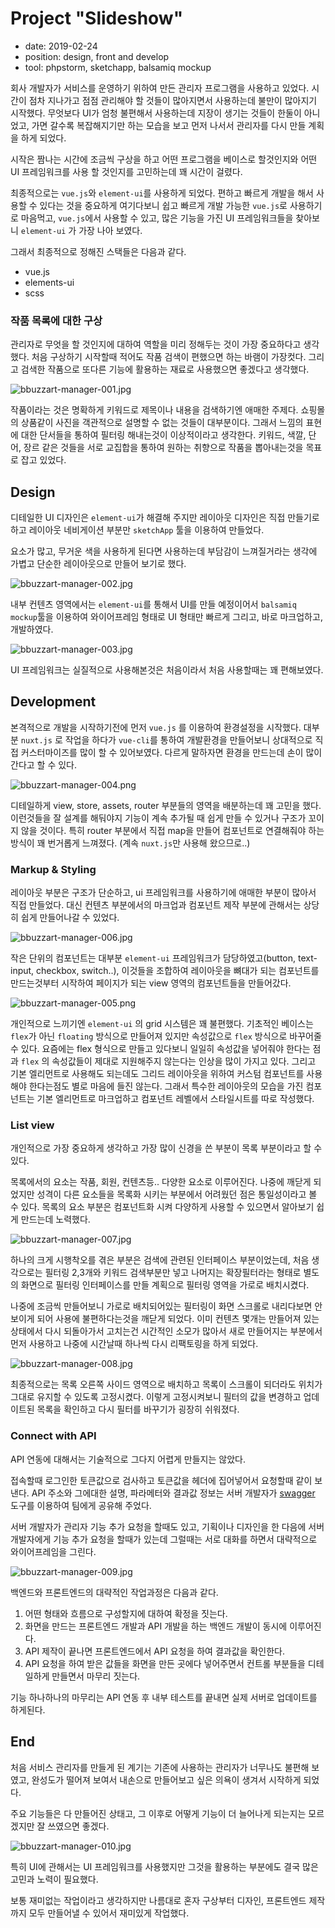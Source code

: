 # Project "Slideshow"

<goose-dark-mode-image
  src-light="https://goose.redgoose.me/data/upload/original/202106/slideshow-001-light.png"
  src-dark="https://goose.redgoose.me/data/upload/original/202106/slideshow-001-dark.png"
  alt="Slideshow"/>

- date: 2019-02-24
- position: design, front and develop
- tool: phpstorm, sketchapp, balsamiq mockup

회사 개발자가 서비스를 운영하기 위하여 만든 관리자 프로그램을 사용하고 있었다. 시간이 점차 지나가고 점점 관리해야 할 것들이 많아지면서 사용하는데 불만이 많아지기 시작했다.
무엇보다 UI가 엄청 불편해서 사용하는데 지장이 생기는 것들이 한둘이 아니었고, 가면 갈수록 복잡해지기만 하는 모습을 보고 먼저 나서서 관리자를 다시 만들 계획을 하게 되었다.

시작은 짬나는 시간에 조금씩 구상을 하고 어떤 프로그램을 베이스로 할것인지와 어떤 UI 프레임워크를 사용 할 것인지를 고민하는데 꽤 시간이 걸렸다.

최종적으로는 `vue.js`와 `element-ui`를 사용하게 되었다.
편하고 빠르게 개발을 해서 사용할 수 있다는 것을 중요하게 여기다보니 쉽고 빠르게 개발 가능한 `vue.js`로 사용하기로 마음먹고, `vue.js`에서 사용할 수 있고, 많은 기능을 가진 UI 프레임워크들을 찾아보니 `element-ui` 가 가장 나아 보였다.

그래서 최종적으로 정해진 스택들은 다음과 같다.

- vue.js
- elements-ui
- scss

### 작품 목록에 대한 구상

관리자로 무엇을 할 것인지에 대하여 역할을 미리 정해두는 것이 가장 중요하다고 생각했다.
처음 구상하기 시작할때 적어도 작품 검색이 편했으면 하는 바램이 가장컷다. 그리고 검색한 작품으로 또다른 기능에 활용하는 재료로 사용했으면 좋겠다고 생각했다.

![bbuzzart-manager-001.jpg](https://goose.redgoose.me/data/upload/original/201905/bbuzzart-manager-001.jpg)

작품이라는 것은 명확하게 키워드로 제목이나 내용을 검색하기엔 애매한 주제다.
쇼핑몰의 상품같이 사진을 객관적으로 설명할 수 없는 것들이 대부분이다. 그래서 느낌의 표현에 대한 단서들을 통하여 필터링 해내는것이 이상적이라고 생각한다. 키워드, 색깔, 단어, 장르 같은 것들을 서로 교집합을 통하여 원하는 취향으로 작품을 뽑아내는것을 목표로 잡고 있었다.

## Design

디테일한 UI 디자인은 `element-ui`가 해결해 주지만 레이아웃 디자인은 직접 만들기로 하고 레이아웃 네비게이션 부분만 `sketchApp` 툴을 이용하여 만들었다.

요소가 많고, 무거운 색을 사용하게 된다면 사용하는데 부담감이 느껴질거라는 생각에 가볍고 단순한 레이아웃으로 만들어 보기로 했다.

![bbuzzart-manager-002.jpg](https://goose.redgoose.me/data/upload/original/201905/bbuzzart-manager-002.jpg)

내부 컨텐츠 영역에서는 `element-ui`를 통해서 UI를 만들 예정이어서 `balsamiq mockup`툴을 이용하여 와이어프레임 형태로 UI 형태만 빠르게 그리고, 바로 마크업하고, 개발하였다.

![bbuzzart-manager-003.jpg](https://goose.redgoose.me/data/upload/original/201905/bbuzzart-manager-003.jpg)

UI 프레임워크는 실질적으로 사용해본것은 처음이라서 처음 사용할때는 꽤 편해보였다.

## Development

본격적으로 개발을 시작하기전에 먼저 `vue.js` 를 이용하여 환경설정을 시작했다.
대부분 `nuxt.js` 로 작업을 하다가 `vue-cli`를 통하여 개발환경을 만들어보니 상대적으로 직접 커스터마이즈를 많이 할 수 있어보였다. 다르게 말하자면 환경을 만드는데 손이 많이 간다고 할 수 있다.

![bbuzzart-manager-004.png](https://goose.redgoose.me/data/upload/original/201905/bbuzzart-manager-004.png)

디테일하게 view, store, assets, router 부분들의 영역을 배분하는데 꽤 고민을 했다. 이런것들을 잘 설계를 해둬야지 기능이 계속 추가될 때 쉽게 만들 수 있거나 구조가 꼬이지 않을 것이다.
특히 router 부분에서 직접 map을 만들어 컴포넌트로 연결해줘야 하는 방식이 꽤 번거롭게 느껴졌다. (계속 `nuxt.js`만 사용해 왔으므로..)

### Markup & Styling

레이아웃 부분은 구조가 단순하고, ui 프레임워크를 사용하기에 애매한 부분이 많아서 직접 만들었다.
대신 컨텐츠 부분에서의 마크업과 컴포넌트 제작 부분에 관해서는 상당히 쉽게 만들어나갈 수 있었다.

![bbuzzart-manager-006.jpg](https://goose.redgoose.me/data/upload/original/201905/bbuzzart-manager-006.jpg)

작은 단위의 컴포넌트는 대부분 `element-ui` 프레임워크가 담당하였고(button, text-input, checkbox, switch..), 이것들을 조합하여 레이아웃을 뼈대가 되는 컴포넌트를 만드는것부터 시작하여 페이지가 되는 view 영역의 컴포넌트들을 만들어갔다.

![bbuzzart-manager-005.png](https://goose.redgoose.me/data/upload/original/201905/bbuzzart-manager-005.png)

개인적으로 느끼기엔 `element-ui` 의 grid 시스템은 꽤 불편했다.
기초적인 베이스는 `flex`가 아닌 `floating` 방식으로 만들어져 있지만 속성값으로 `flex` 방식으로 바꾸어줄 수 있다.
요즘에는 flex 형식으로 만들고 있다보니 일일히 속성값을 넣어줘야 한다는 점과 `flex` 의 속성값들이 제대로 지원해주지 않는다는 인상을 많이 가지고 있다. 그리고 기본 엘리먼트로 사용해도 되는데도 그리드 레이아웃을 위하여 커스텀 컴포넌트를 사용해야 한다는점도 별로 마음에 들진 않는다.
그래서 특수한 레이아웃의 모습을 가진 컴포넌트는 기본 엘리먼트로 마크업하고 컴포넌트 레벨에서 스타일시트를 따로 작성했다.

### List view

개인적으로 가장 중요하게 생각하고 가장 많이 신경을 쓴 부분이 목록 부분이라고 할 수 있다.

목록에서의 요소는 작품, 회원, 컨텐츠등.. 다양한 요소로 이루어진다.
나중에 깨닫게 되었지만 성격이 다른 요소들을 목록화 시키는 부분에서 어려웠던 점은 통일성이라고 볼 수 있다. 목록의 요소 부분은 컴포넌트화 시켜 다양하게 사용할 수 있으면서 알아보기 쉽게 만드는데 노력했다.

![bbuzzart-manager-007.jpg](https://goose.redgoose.me/data/upload/original/201905/bbuzzart-manager-007.jpg)

하나의 크게 시행착오를 겪은 부분은 검색에 관련된 인터페이스 부분이었는데, 처음 생각으로는 필터링 2,3개와 키워드 검색부분만 넣고 나머지는 확장필터라는 형태로 별도의 화면으로 필터링 인터페이스를 만들 계획으로 필터링 영역을 가로로 배치시켰다.

나중에 조금씩 만들어보니 가로로 배치되어있는 필터링이 화면 스크롤로 내리다보면 안보이게 되어 사용에 불편하다는것을 깨닫게 되었다.
이미 컨텐츠 몇개는 만들어져 있는 상태에서 다시 되돌아가서 고치는건 시간적인 소모가 많아서 새로 만들어지는 부분에서 먼저 사용하고 나중에 시간날때 하나씩 다시 리팩토링을 하게 되었다.

![bbuzzart-manager-008.jpg](https://goose.redgoose.me/data/upload/original/201905/bbuzzart-manager-008.jpg)

최종적으로는 목록 오른쪽 사이드 영역으로 배치하고 목록이 스크롤이 되더라도 위치가 그대로 유지할 수 있도록 고정시켰다. 이렇게 고정시켜보니 필터의 값을 변경하고 업데이트된 목록을 확인하고 다시 필터를 바꾸기가 굉장히 쉬워졌다.

### Connect with API

API 연동에 대해서는 기술적으로 그다지 어렵게 만들지는 않았다.

접속할때 로그인한 토큰값으로 검사하고 토큰값을 헤더에 집어넣어서 요청할때 같이 보낸다. API 주소와 그에대한 설명, 파라메터와 결과값 정보는 서버 개발자가 [swagger](https://swagger.io) 도구를 이용하여 팀에게 공유해 주었다.

서버 개발자가 관리자 기능 추가 요청을 할때도 있고, 기획이나 디자인을 한 다음에 서버 개발자에게 기능 추가 요청을 할때가 있는데 그럴때는 서로 대화를 하면서 대략적으로 와이어프레임을 그린다.

![bbuzzart-manager-009.jpg](https://goose.redgoose.me/data/upload/original/201905/bbuzzart-manager-009.jpg)

백엔드와 프론트엔드의 대략적인 작업과정은 다음과 같다.

1. 어떤 형태와 흐름으로 구성할지에 대하여 확정을 짓는다.
2. 화면을 만드는 프론트엔드 개발과 API 개발을 하는 백엔드 개발이 동시에 이루어진다.
3. API 제작이 끝나면 프론트엔드에서 API 요청을 하여 결과값을 확인한다.
4. API 요청을 하여 받은 값들을 화면을 만든 곳에다 넣어주면서 컨트롤 부분들을 디테일하게 만들면서 마무리 짓는다.

기능 하나하나의 마무리는 API 연동 후 내부 테스트를 끝내면 실제 서버로 업데이트를 하게된다.

## End

처음 서비스 관리자를 만들게 된 계기는 기존에 사용하는 관리자가 너무나도 불편해 보였고, 완성도가 떨어져 보여서 내손으로 만들어보고 싶은 의욕이 생겨서 시작하게 되었다.

주요 기능들은 다 만들어진 상태고, 그 이후로 어떻게 기능이 더 늘어나게 되는지는 모르겠지만 잘 쓰였으면 좋겠다.

![bbuzzart-manager-010.jpg](https://goose.redgoose.me/data/upload/original/201905/bbuzzart-manager-010.jpg)

특히 UI에 관해서는 UI 프레임워크를 사용했지만 그것을 활용하는 부분에도 결국 많은 고민과 노력이 필요했다.

보통 재미없는 작업이라고 생각하지만 나름대로 혼자 구상부터 디자인, 프론트엔드 제작까지 모두 만들어낼 수 있어서 재미있게 작업했다.